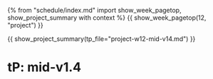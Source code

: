 {% from "schedule/index.md" import show_week_pagetop, show_project_summary with context %}
{{ show_week_pagetop(12, "project") }}

{{ show_project_summary(tp_file="project-w12-mid-v14.md") }}

# tP: mid-v1.4

<include src="../../admin/project-w12-mid-v14.md#body" />